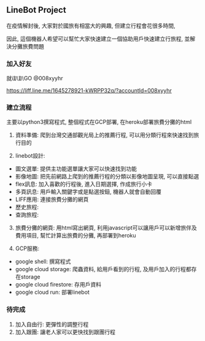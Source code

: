 ## LineBot Project
在疫情解封後, 大家對於國旅有相當大的興趣, 但建立行程會花很多時間, 

因此, 這個機器人希望可以幫忙大家快速建立一個協助用戶快速建立行旅程, 並解決分攤旅費問題

### 加入好友
就i趴趴GO 
@008xyyhr

https://liff.line.me/1645278921-kWRPP32q/?accountId=008xyyhr

### 建立流程
主要以python3撰寫程式, 整個程式在GCP部署, 在heroku部署旅費分攤的html

1. 資料準備: 爬到台灣交通部觀光局上的推薦行程, 可以用分類行程來快速找到旅行目的

2. linebot設計: 
  * 圖文選單: 提供主功能選單讓大家可以快速找到功能
  * 影像地圖: 把先前網路上爬到的推薦行程的分類以影像地圖呈現, 可以直接點選
  * flex訊息: 加入喜歡的行程後, 進入日期選擇, 作成旅行小卡
  * 多頁訊息: 用戶輸入關鍵字或是點選按鈕, 機器人就會自動回覆
  * LIFF應用: 連接旅費分攤的網頁
  * 歷史旅程:
  * 查詢旅程:

3. 旅費分攤的網頁: 用html寫出網頁, 利用javascript可以讓用戶可以新增旅伴及費用項目, 幫忙計算出旅費的分攤, 再部署到heroku

4. GCP服務: 
  * google shell: 撰寫程式
  * google cloud storage: 爬蟲資料, 給用戶看到的行程, 及用戶加入的行程都存在storage
  * google cloud firestore: 存用戶資料
  * google cloud run: 部署linebot

### 待完成
1. 加入自由行: 更彈性的調整行程
2. 加入跟團: 讓老人家可以更快找到跟團行程
